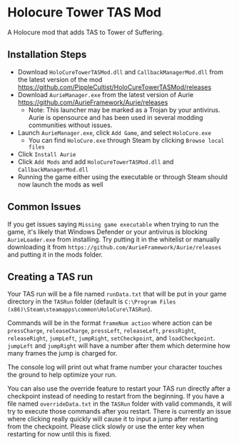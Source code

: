 # Holocure Tower TAS Mod
A Holocure mod that adds TAS to Tower of Suffering.
## Installation Steps
- Download `HoloCureTowerTASMod.dll` and `CallbackManagerMod.dll` from the latest version of the mod https://github.com/PippleCultist/HoloCureTowerTASMod/releases
- Download `AurieManager.exe` from the latest version of Aurie https://github.com/AurieFramework/Aurie/releases
    - Note: This launcher may be marked as a Trojan by your antivirus. Aurie is opensource and has been used in several modding communities without issues.
- Launch `AurieManager.exe`, click `Add Game`, and select `HoloCure.exe`
    - You can find `HoloCure.exe` through Steam by clicking `Browse local files`
- Click `Install Aurie`
- Click `Add Mods` and add `HoloCureTowerTASMod.dll` and `CallbackManagerMod.dll`
- Running the game either using the executable or through Steam should now launch the mods as well
## Common Issues
If you get issues saying `Missing game executable` when trying to run the game, it's likely that Windows Defender or your antivirus is blocking `AurieLoader.exe` from installing. Try putting it in the whitelist or manually downloading it from `https://github.com/AurieFramework/Aurie/releases` and putting it in the mods folder.
## Creating a TAS run
Your TAS run will be a file named `runData.txt` that will be put in your game directory in the `TASRun` folder (default is `C:\Program Files (x86)\Steam\steamapps\common\HoloCure\TASRun`).

Commands will be in the format `frameNum action` where action can be `pressCharge`, `releaseCharge`, `pressLeft`, `releaseLeft`, `pressRight`, `releaseRight`, `jumpLeft`, `jumpRight`, `setCheckpoint`, and `loadCheckpoint`. `jumpLeft` and `jumpRight` will have a number after them which determine how many frames the jump is charged for.

The console log will print out what frame number your character touches the ground to help optimize your run.

You can also use the override feature to restart your TAS run directly after a checkpoint instead of needing to restart from the beginning. If you have a file named `overrideData.txt` in the `TASRun` folder with valid commands, it will try to execute those commands after you restart.
There is currently an issue where clicking really quickly will cause it to input a jump after restarting from the checkpoint. Please click slowly or use the enter key when restarting for now until this is fixed.